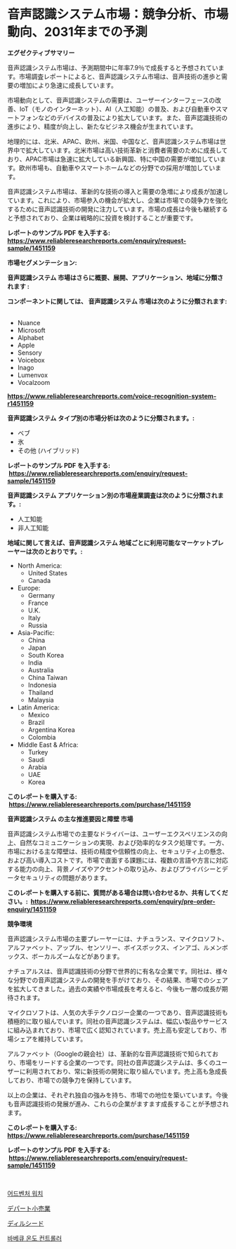 <p><h1>音声認識システム市場：競争分析、市場動向、2031年までの予測</h1></p><p><strong>エグゼクティブサマリー</strong></p>
<p><p>音声認識システム市場は、予測期間中に年率7.9％で成長すると予想されています。市場調査レポートによると、音声認識システム市場は、音声技術の進歩と需要の増加により急速に成長しています。</p><p>市場動向として、音声認識システムの需要は、ユーザーインターフェースの改善、IoT（モノのインターネット）、AI（人工知能）の普及、および自動車やスマートフォンなどのデバイスの普及により拡大しています。また、音声認識技術の進歩により、精度が向上し、新たなビジネス機会が生まれています。</p><p>地理的には、北米、APAC、欧州、米国、中国など、音声認識システム市場は世界中で拡大しています。北米市場は高い技術革新と消費者需要のために成長しており、APAC市場は急速に拡大している新興国、特に中国の需要が増加しています。欧州市場も、自動車やスマートホームなどの分野での採用が増加しています。</p><p>音声認識システム市場は、革新的な技術の導入と需要の急増により成長が加速しています。これにより、市場参入の機会が拡大し、企業は市場での競争力を強化するために音声認識技術の開発に注力しています。市場の成長は今後も継続すると予想されており、企業は戦略的に投資を検討することが重要です。</p></p>
<p><strong>レポートのサンプル PDF を入手する: <a href="https://www.reliableresearchreports.com/enquiry/request-sample/1451159">https://www.reliableresearchreports.com/enquiry/request-sample/1451159</a></strong></p>
<p><strong>市場セグメンテーション:</strong></p>
<p><strong> 音声認識システム 市場はさらに概要、展開、アプリケーション、地域に分類されます :</strong></p>
<p><strong>コンポーネントに関しては、 音声認識システム 市場は次のように分類されます: &nbsp;</strong></p>
<p><ul><li>Nuance</li><li>Microsoft</li><li>Alphabet</li><li>Apple</li><li>Sensory</li><li>Voicebox</li><li>Inago</li><li>Lumenvox</li><li>Vocalzoom</li></ul></p>
<p><strong><a href="https://www.reliableresearchreports.com/voice-recognition-system-r1451159">https://www.reliableresearchreports.com/voice-recognition-system-r1451159</a></strong></p>
<p><strong> 音声認識システム タイプ別の市場分析は次のように分類されます。:</strong></p>
<p><ul><li>ベブ</li><li>氷</li><li>その他 (ハイブリッド)</li></ul></p>
<p><strong>レポートのサンプル PDF を入手する: &nbsp;<a href="https://www.reliableresearchreports.com/enquiry/request-sample/1451159">https://www.reliableresearchreports.com/enquiry/request-sample/1451159</a></strong></p>
<p><strong> 音声認識システム アプリケーション別の市場産業調査は次のように分類されます。:</strong></p>
<p><ul><li>人工知能</li><li>非人工知能</li></ul></p>
<p><strong>地域に関して言えば、音声認識システム 地域ごとに利用可能なマーケットプレーヤーは次のとおりです。:</strong></p>
<p><ul>
    <li>
        North America:
        <ul>
            <li>United States</li>
            <li>Canada</li>
        </ul>
    </li>
    <li>
        Europe:
        <ul>
            <li>Germany</li>
            <li>France</li>
            <li>U.K.</li>
            <li>Italy</li>
            <li>Russia</li>
        </ul>
    </li>
    <li>
        Asia-Pacific:
        <ul>
            <li>China</li>
            <li>Japan</li>
            <li>South Korea</li>
            <li>India</li>
            <li>Australia</li>
            <li>China Taiwan</li>
            <li>Indonesia</li>
            <li>Thailand</li>
            <li>Malaysia</li>
        </ul>
    </li>
    <li>
        Latin America:
        <ul>
            <li>Mexico</li>
            <li>Brazil</li>
            <li>Argentina Korea</li>
            <li>Colombia</li>
        </ul>
    </li>
    <li>
        Middle East & Africa:
        <ul>
            <li>Turkey</li>
            <li>Saudi</li>
            <li>Arabia</li>
            <li>UAE</li>
            <li>Korea</li>
        </ul>
    </li>
    </ul></p>
<p><strong>このレポートを購入する: &nbsp;<a href="https://www.reliableresearchreports.com/purchase/1451159">https://www.reliableresearchreports.com/purchase/1451159</a></strong></p>
<p><strong>音声認識システム の主な推進要因と障壁 市場</strong></p>
<p><p>音声認識システム市場での主要なドライバーは、ユーザーエクスペリエンスの向上、自然なコミュニケーションの実現、および効率的なタスク処理です。一方、市場における主な障壁は、技術の精度や信頼性の向上、セキュリティ上の懸念、および高い導入コストです。市場で直面する課題には、複数の言語や方言に対応する能力の向上、背景ノイズやアクセントの取り込み、およびプライバシーとデータセキュリティの問題があります。</p></p>
<p><strong>このレポートを購入する前に、質問がある場合は問い合わせるか、共有してください。:&nbsp; <a href="https://www.reliableresearchreports.com/enquiry/pre-order-enquiry/1451159">https://www.reliableresearchreports.com/enquiry/pre-order-enquiry/1451159</a></strong></p>
<p><strong>競争環境</strong></p>
<p><p>音声認識システム市場の主要プレーヤーには、ナチュランス、マイクロソフト、アルファベット、アップル、センソリー、ボイスボックス、インアゴ、ルメンボックス、ボーカルズームなどがあります。</p><p>ナチュアルスは、音声認識技術の分野で世界的に有名な企業です。同社は、様々な分野での音声認識システムの開発を手がけており、その結果、市場でのシェアを拡大してきました。過去の実績や市場成長を考えると、今後も一層の成長が期待されます。</p><p>マイクロソフトは、人気の大手テクノロジー企業の一つであり、音声認識技術も積極的に取り組んでいます。同社の音声認識システムは、幅広い製品やサービスに組み込まれており、市場で広く認知されています。売上高も安定しており、市場シェアを維持しています。</p><p>アルファベット（Googleの親会社）は、革新的な音声認識技術で知られており、市場をリードする企業の一つです。同社の音声認識システムは、多くのユーザーに利用されており、常に新技術の開発に取り組んでいます。売上高も急成長しており、市場での競争力を保持しています。</p><p>以上の企業は、それぞれ独自の強みを持ち、市場での地位を築いています。今後も音声認識技術の発展が進み、これらの企業がますます成長することが予想されます。</p></p>
<p><strong>このレポートを購入する: &nbsp; <a href="https://www.reliableresearchreports.com/purchase/1451159">https://www.reliableresearchreports.com/purchase/1451159</a></strong></p>
<p><strong>レポートのサンプル PDF を入手する: &nbsp;<a href="https://www.reliableresearchreports.com/enquiry/request-sample/1451159">https://www.reliableresearchreports.com/enquiry/request-sample/1451159</a></strong><strong></strong></p>
<p>&nbsp;</p>
<p><p><a href="https://medium.com/@kelsiorphy/2024%EB%85%84%EB%B6%80%ED%84%B0-2031%EB%85%84%EA%B9%8C%EC%A7%80-%EA%B8%B0%EA%B0%84-%EB%8F%99%EC%95%88%EC%9D%98-%EB%AA%A8%ED%97%98-%EC%8B%9C%EA%B3%84-%EC%8B%9C%EC%9E%A5-%EB%B6%84%EC%84%9D%EA%B3%BC-%EA%B7%9C%EB%AA%A8-%EC%98%88%EC%B8%A1-af968d03f98e">어드벤처 워치</a></p><p><a href="https://medium.com/@slbola/%E3%83%87%E3%83%91%E3%83%BC%E3%83%88%E3%83%A1%E3%83%B3%E3%83%88%E3%82%B9%E3%83%88%E3%82%A2%E5%B0%8F%E5%A3%B2%E6%A5%AD%E5%B8%82%E5%A0%B4%E3%81%AE%E6%B4%9E%E5%AF%9F-%E5%B8%82%E5%A0%B4%E5%8B%95%E5%90%91-%E6%88%90%E9%95%B7-2024%E5%B9%B4%E3%81%8B%E3%82%892031%E5%B9%B4%E3%81%BE%E3%81%A7%E3%81%AE%E4%BA%88%E6%B8%AC-f5753028eca5">デパート小売業</a></p><p><a href="https://medium.com/@isomgleason2023/%E3%83%87%E3%82%A3%E3%83%AB%E3%81%AE%E7%A8%AE%E5%B8%82%E5%A0%B4%E3%81%AF-%E5%B8%82%E5%A0%B4%E3%82%B7%E3%82%A7%E3%82%A2-%E5%B8%82%E5%A0%B4%E5%8B%95%E5%90%91-%E5%B8%82%E5%A0%B4%E6%88%90%E9%95%B7%E3%81%AB%E9%96%A2%E3%81%99%E3%82%8B%E6%83%85%E5%A0%B1%E3%82%92%E6%8F%90%E4%BE%9B%E3%81%97%E3%81%A6%E3%81%84%E3%81%BE%E3%81%99-8c65a73e1d39">ディルシード</a></p><p><a href="https://medium.com/@thib_harou/%EB%B0%94%EB%B2%A0%ED%81%90-%EC%98%A8%EB%8F%84-%EC%A1%B0%EC%A0%88%EA%B8%B0-%EC%8B%9C%EC%9E%A5%EC%9D%80-%EC%8B%9C%EC%9E%A5-%EC%A0%90%EC%9C%A0%EC%9C%A8-%EC%8B%9C%EC%9E%A5-%EB%8F%99%ED%96%A5-%EB%B0%8F-%EC%8B%9C%EC%9E%A5-%EC%84%B1%EC%9E%A5%EC%97%90-%EB%8C%80%ED%95%9C-%EC%A0%95%EB%B3%B4%EB%A5%BC-%EC%A0%9C%EA%B3%B5%ED%95%A9%EB%8B%88%EB%8B%A4-61a30f55b50a">바베큐 온도 컨트롤러</a></p></p>